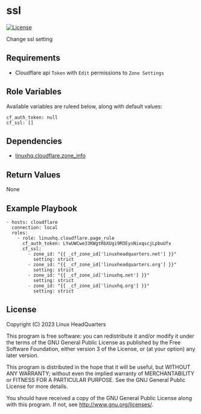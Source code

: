# ssl

[![License](https://img.shields.io/badge/license-GPLv3-brightgreen.svg?style=flat)](COPYING)

Change ssl setting

## Requirements

* Cloudflare api `Token` with `Edit` permissions to `Zone Settings`

## Role Variables

Available variables are ruleed below, along with default values:

    cf_auth_token: null
    cf_ssl: []

## Dependencies

* [linuxhq.cloudflare.zone_info](https://github.com/linuxhq/ansible-collection-cloudflare/tree/main/roles/zone_info)

## Return Values

None

## Example Playbook

    - hosts: cloudflare
      connection: local
      roles:
        - role: linuxhq.cloudflare.page_rule
          cf_auth_token: LYwUWCwe33KWgtRbXUgi9M3EysNixqscjLpbuUfx
          cf_ssl:
            - zone_id: "{{ _cf_zone_id['linuxheadquarters.net'] }}"
              setting: strict
            - zone_id: "{{ _cf_zone_id['linuxheadquarters.org'] }}"
              setting: strict
            - zone_id: "{{ _cf_zone_id['linuxhq.net'] }}"
              setting: strict
            - zone_id: "{{ _cf_zone_id['linuxhq.org'] }}"
              setting: strict

## License

Copyright (C) 2023 Linux HeadQuarters

This program is free software: you can redistribute it and/or modify
it under the terms of the GNU General Public License as published by
the Free Software Foundation, either version 3 of the License, or
(at your option) any later version.

This program is distributed in the hope that it will be useful,
but WITHOUT ANY WARRANTY; without even the implied warranty of
MERCHANTABILITY or FITNESS FOR A PARTICULAR PURPOSE. See the
GNU General Public License for more details.

You should have received a copy of the GNU General Public License
along with this program. If not, see <http://www.gnu.org/licenses/>.
